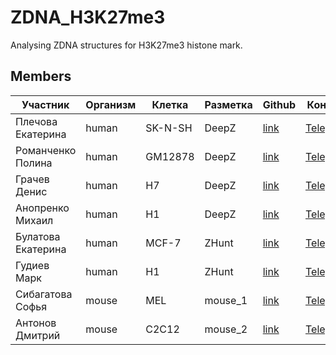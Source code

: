 # ZDNA_H3K27me3

Analysing ZDNA structures for H3K27me3 histone mark.

## Members

| Участник | Организм | Клетка | Разметка | Github | Контакт |
|----------|----------|--------|----------|--------|---------|
| Плечова Екатерина | human | SK-N-SH | DeepZ | [link](https://github.com/kate-plechova/hse21_H3K27me3_ZDNA_human) | [Telegram](https://t.me/kateplechova) |
| Романченко Полина | human | GM12878 | DeepZ | [link](https://github.com/Romanchenko/hse21_H3K27me3_ZDNA_human) | [Telegram](https://t.me/Romanchenko) |
| Грачев Денис | human | H7 | DeepZ | [link](https://github.com/grach0v/minor_bioinf) | [Telegram](https://t.me/grach0v) |
| Анопренко Михаил | human | H1 | DeepZ | [link](https://github.com/manoprenko/hse21_H3K27me3_ZDNA_human) | [Telegram](https://t.me/manoprenko) |
| Булатова Екатерина | human | MCF-7 | ZHunt | [link](https://github.com/qwerty-Bk/hse21_H3K27me3_ZDNA_human) | [Telegram](https://t.me/katebulate) |
| Гудиев Марк | human | H1 | ZHunt | [link](https://github.com/gudki/hse21_H3K27me3_ZDNA_human) | [Telegram](https://t.me/gudkii) |
| Сибагатова Софья | mouse | MEL | mouse_1 | [link](https://github.com/sibsonya/hse21_H3K27me3_ZDNA_mouse) | [Telegram](https://t.me/sibsonya) |
| Антонов Дмитрий | mouse | C2C12 | mouse_2 | [link](https://github.com/ADmitri42/hse21_H3K27me3_ZDNA_mouse) | [Telegram](https://t.me/admitri42) |
